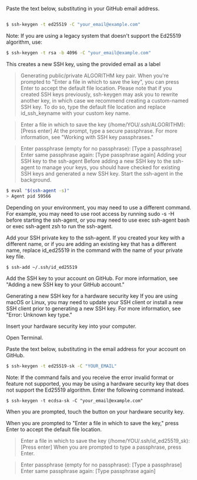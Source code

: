 
Paste the text below, substituting in your GitHub email address.
```bash

$ ssh-keygen -t ed25519 -C "your_email@example.com"
```
Note: If you are using a legacy system that doesn't support the Ed25519 algorithm, use:
```bash
$ ssh-keygen -t rsa -b 4096 -C "your_email@example.com"
```
This creates a new SSH key, using the provided email as a label

> Generating public/private ALGORITHM key pair.
When you're prompted to "Enter a file in which to save the key", you can press Enter to accept the default file location. Please note that if you created SSH keys previously, ssh-keygen may ask you to rewrite another key, in which case we recommend creating a custom-named SSH key. To do so, type the default file location and replace id_ssh_keyname with your custom key name.

> Enter a file in which to save the key (/home/YOU/.ssh/ALGORITHM):[Press enter]
At the prompt, type a secure passphrase. For more information, see "Working with SSH key passphrases."

> Enter passphrase (empty for no passphrase): [Type a passphrase]
> Enter same passphrase again: [Type passphrase again]
Adding your SSH key to the ssh-agent
Before adding a new SSH key to the ssh-agent to manage your keys, you should have checked for existing SSH keys and generated a new SSH key.
Start the ssh-agent in the background.
```bash
$ eval "$(ssh-agent -s)"
> Agent pid 59566
```
Depending on your environment, you may need to use a different command. For example, you may need to use root access by running sudo -s -H before starting the ssh-agent, or you may need to use exec ssh-agent bash or exec ssh-agent zsh to run the ssh-agent.

Add your SSH private key to the ssh-agent. If you created your key with a different name, or if you are adding an existing key that has a different name, replace id_ed25519 in the command with the name of your private key file.
```bash
$ ssh-add ~/.ssh/id_ed25519
```
Add the SSH key to your account on GitHub. For more information, see "Adding a new SSH key to your GitHub account."

Generating a new SSH key for a hardware security key
If you are using macOS or Linux, you may need to update your SSH client or install a new SSH client prior to generating a new SSH key. For more information, see "Error: Unknown key type."

Insert your hardware security key into your computer.

Open Terminal.

Paste the text below, substituting in the email address for your account on GitHub.
```bash
$ ssh-keygen -t ed25519-sk -C "YOUR_EMAIL"
```
Note: If the command fails and you receive the error invalid format or feature not supported, you may be using a hardware security key that does not support the Ed25519 algorithm. Enter the following command instead.
```
$ ssh-keygen -t ecdsa-sk -C "your_email@example.com"
```
When you are prompted, touch the button on your hardware security key.

When you are prompted to "Enter a file in which to save the key," press Enter to accept the default file location.

> Enter a file in which to save the key (/home/YOU/.ssh/id_ed25519_sk):[Press enter]
When you are prompted to type a passphrase, press Enter.

> Enter passphrase (empty for no passphrase): [Type a passphrase]
> Enter same passphrase again: [Type passphrase again]
